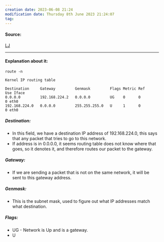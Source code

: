 ```yaml
---
creation date: 2023-06-08 21:24
modification date: Thursday 8th June 2023 21:24:07
tag: 
---
```


#### Source:
[LJ](https://linuxjourney.com/lesson/routing-table)

--------------------------------------

#### Explanation about it:

```
route -n

Kernel IP routing table
  
Destination     Gateway         Genmask         Flags Metric Ref    Use Iface 
0.0.0.0         192.168.224.2   0.0.0.0         UG    0      0        0 eth0
192.168.224.0   0.0.0.0         255.255.255.0   U     1      0        0 eth0
```

##### Destination:

* In this field, we have a destination IP address of 192.168.224.0, this says that any packet that tries to go to this network.
* If address is in 0.0.0.0, it seems routing table does not know where that goes, so it denotes it, and therefore routes our packet to the gateway.

##### Gateway:
* If we are sending a packet that is not on the same network, it will be sent to this gateway address.

##### Genmask:
* This is the subnet mask, used to figure out what IP addresses match what destination.

##### Flags:

* UG - Network is Up and is a gateway.
* U